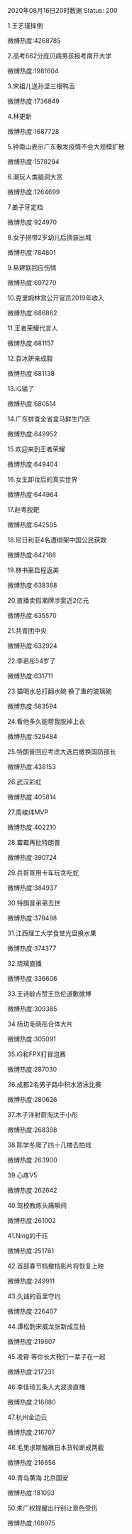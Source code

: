 2020年08月16日20时数据
Status: 200

1.王艺瑾摔倒

微博热度:4268785

2.高考662分庞贝病男孩报考南开大学

微博热度:1981604

3.宋祖儿送孙坚三根鸭舌

微博热度:1736849

4.林更新

微博热度:1687728

5.钟南山表示广东散发疫情不会大规模扩散

微博热度:1578294

6.潮玩人类脑洞大赏

微博热度:1264699

7.姜子牙定档

微博热度:924970

8.女子拐带2岁幼儿后换装出城

微博热度:784801

9.易建联回应伤情

微博热度:697270

10.克里姆林宫公开官员2019年收入

微博热度:686862

11.王者荣耀代言人

微博热度:681157

12.袁冰妍亲成毅

微博热度:681138

13.iG输了

微博热度:680514

14.广东排查全省盒马鲜生门店

微博热度:649952

15.欢迎来到王者荣耀

微博热度:649404

16.女生卸妆后的真实世界

微博热度:644964

17.赵粤脱靶

微博热度:642595

18.尼日利亚4名遭绑架中国公民获救

微博热度:642168

19.林书豪启程返美

微博热度:638368

20.直播卖假潮牌涉案近2亿元

微博热度:635570

21.共青团中央

微博热度:632924

22.李若彤54岁了

微博热度:631711

23.猫喝水总打翻水碗 换了重的玻璃碗

微博热度:583594

24.看他多久能帮我脱掉上衣

微博热度:529484

25.特朗普回应考虑大选后撤换国防部长

微博热度:438153

26.武汉彩虹

微博热度:405814

27.周峻纬MVP

微博热度:402210

28.霉霉再批特朗普

微博热度:390724

29.兵哥哥用卡车玩贪吃蛇

微博热度:384937

30.特朗普弟弟去世

微博热度:379498

31.江西理工大学食堂光盘换水果

微博热度:374377

32.琉璃直播

微博热度:336606

33.王诗龄点赞王岳伦道歉微博

微博热度:309385

34.杨玏毛晓彤合体大片

微博热度:305091

35.iG和FPX打冒泡赛

微博热度:287030

36.成都2名男子路中积水游泳比赛

微博热度:280626

37.木子洋射箭淘汰于小彤

微博热度:268398

38.陈学冬爬了四十几楼去拍戏

微博热度:263900

39.心疼V5

微博热度:262642

40.驾校教练头痛瞬间

微博热度:261002

41.Ning的千珏

微博热度:251761

42.首部春节档撤档影片将恢复上映

微博热度:249911

43.久诚的百里守约

微博热度:226407

44.谭松韵宋威龙张新成互拍

微博热度:219607

45.凌霄 等你长大我们一辈子在一起

微博热度:217231

46.李佳琦五条人大波浪直播

微博热度:216880

47.杭州金边云

微博热度:216707

48.毛里求斯触礁日本货轮断成两截

微博热度:216656

49.青岛黄海 北京国安

微博热度:181093

50.朱广权提醒出行别让景色受伤

微博热度:168975

